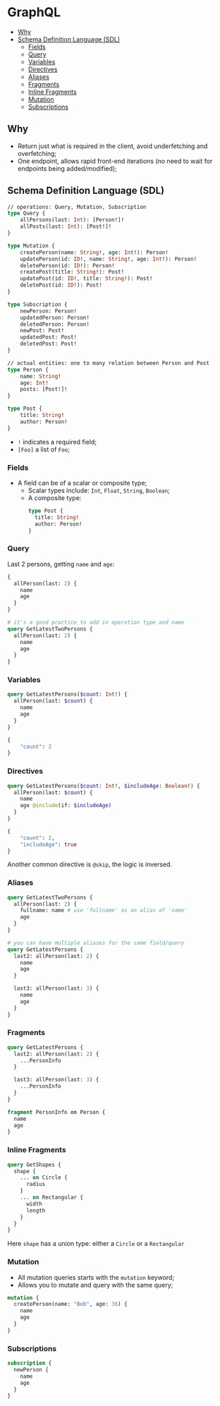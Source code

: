# GraphQL

- [Why](#why)
- [Schema Definition Language (SDL)](#schema-definition-language-sdl)
  - [Fields](#fields)
  - [Query](#query)
  - [Variables](#variables)
  - [Directives](#directives)
  - [Aliases](#aliases)
  - [Fragments](#fragments)
  - [Inline Fragments](#inline-fragments)
  - [Mutation](#mutation)
  - [Subscriptions](#subscriptions)

## Why

- Return just what is required in the client, avoid underfetching and overfetching;
- One endpoint, allows rapid front-end iterations (no need to wait for endpoints being added/modified);

## Schema Definition Language (SDL)

```graphql
// operations: Query, Mutation, Subscription
type Query {
    allPersons(last: Int): [Person!]!
    allPosts(last: Int): [Post!]!
}

type Mutation {
    createPerson(name: String!, age: Int!): Person!
    updatePerson(id: ID!, name: String!, age: Int!): Person!
    deletePerson(id: ID!): Person!
    createPost(title: String!): Post!
    updatePost(id: ID!, title: String!): Post!
    deletePost(id: ID!): Post!
}

type Subscription {
    newPerson: Person!
    updatedPerson: Person!
    deletedPerson: Person!
    newPost: Post!
    updatedPost: Post!
    deletedPost: Post!
}

// actual entities: one to many relation between Person and Post
type Person {
    name: String!
    age: Int!
    posts: [Post!]!
}

type Post {
    title: String!
    author: Person!
}
```

- `!` indicates a required field;
- `[Foo]` a list of `Foo`;

### Fields

- A field can be of a scalar or composite type;
  - Scalar types include: `Int`, `Float`, `String`, `Boolean`;
  - A composite type:
    ```graphql
    type Post {
      title: String!
      author: Person!
    }
    ```

### Query

Last 2 persons, getting `name` and `age`:

```graphql
{
  allPerson(last: 2) {
    name
    age
  }
}

# it's a good practice to add in operation type and name
query GetLatestTwoPersons {
  allPerson(last: 2) {
    name
    age
  }
}
```

### Variables

```graphql
query GetLatestPersons($count: Int!) {
  allPerson(last: $count) {
    name
    age
  }
}
```

```graphql
{
    "count": 2
}
```

### Directives

```graphql
query GetLatestPersons($count: Int!, $includeAge: Boolean!) {
  allPerson(last: $count) {
    name
    age @include(if: $includeAge)
  }
}
```

```graphql
{
    "count": 2,
    "includeAge": true
}
```

Another common directive is `@skip`, the logic is inversed.

### Aliases

```graphql
query GetLatestTwoPersons {
  allPerson(last: 2) {
    fullname: name # use 'fullname' as an alias of 'name'
    age
  }
}

# you can have multiple aliases for the same field/query
query GetLatestPersons {
  last2: allPerson(last: 2) {
    name
    age
  }

  last3: allPerson(last: 3) {
    name
    age
  }
}
```

### Fragments

```graphql
query GetLatestPersons {
  last2: allPerson(last: 2) {
    ...PersonInfo
  }

  last3: allPerson(last: 3) {
    ...PersonInfo
  }
}

fragment PersonInfo on Person {
  name
  age
}
```

### Inline Fragments

```graphql
query GetShapes {
  shape {
    ... on Circle {
      radius
    }
    ... on Rectangular {
      width
      length
    }
  }
}
```

Here `shape` has a union type: either a `Circle` or a `Rectangular`

### Mutation

- All mutation queries starts with the `mutation` keyword;
- Allows you to mutate and query with the same query;

```graphql
mutation {
  createPerson(name: "Bob", age: 36) {
    name
    age
  }
}
```

### Subscriptions

```graphql
subscription {
  newPerson {
    name
    age
  }
}
```
